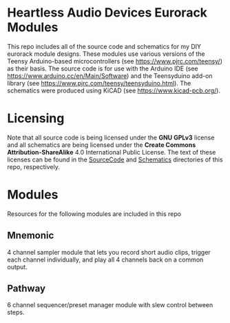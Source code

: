 # Heartless Audio Devices Eurorack Modules
This repo includes all of the source code and schematics for my DIY eurorack module designs. These modules use
various versions of the Teensy Arduino-based microcontrollers (see https://www.pjrc.com/teensy/) as their basis.
The source code is for use with the Arduino IDE (see https://www.arduino.cc/en/Main/Software) and the
Teensyduino add-on library (see https://www.pjrc.com/teensy/teensyduino.html). The schematics were produced
using KiCAD (see https://www.kicad-pcb.org/).

# Licensing
Note that all source code is being licensed under the **GNU GPLv3** license and all schematics are being licensed under
the **Create Commons Attribution-ShareAlike** 4.0 International Public License. The text of these licenses can be
found in the [SourceCode](https://github.com/thomas-m-d/HADModules/tree/master/SourceCode) and [Schematics](https://github.com/thomas-m-d/HADModules/tree/master/Schematics) directories of this repo, respectively.

# Modules
Resources for the following modules are included in this repo

## Mnemonic
4 channel sampler module that lets you record short audio clips, trigger each channel individually, and play all 4
channels back on a common output. 

## Pathway
6 channel sequencer/preset manager module with slew control between steps.
